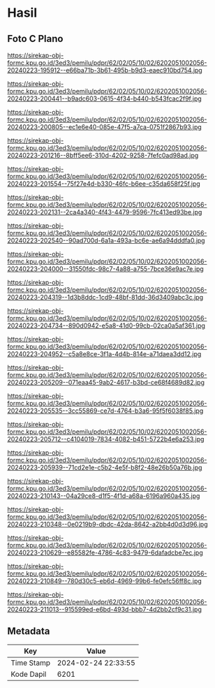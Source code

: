 # Hasil

## Foto C Plano

https://sirekap-obj-formc.kpu.go.id/3ed3/pemilu/pdpr/62/02/05/10/02/6202051002056-20240223-195912--e66ba71b-3b61-495b-b9d3-eaec910bd754.jpg

https://sirekap-obj-formc.kpu.go.id/3ed3/pemilu/pdpr/62/02/05/10/02/6202051002056-20240223-200441--b9adc603-0615-4f34-b440-b543fcac2f9f.jpg

https://sirekap-obj-formc.kpu.go.id/3ed3/pemilu/pdpr/62/02/05/10/02/6202051002056-20240223-200805--ec1e6e40-085e-47f5-a7ca-0751f2867b93.jpg

https://sirekap-obj-formc.kpu.go.id/3ed3/pemilu/pdpr/62/02/05/10/02/6202051002056-20240223-201216--8bff5ee6-310d-4202-9258-7fefc0ad98ad.jpg

https://sirekap-obj-formc.kpu.go.id/3ed3/pemilu/pdpr/62/02/05/10/02/6202051002056-20240223-201554--75f27e4d-b330-46fc-b6ee-c35da658f25f.jpg

https://sirekap-obj-formc.kpu.go.id/3ed3/pemilu/pdpr/62/02/05/10/02/6202051002056-20240223-202131--2ca4a340-4f43-4479-9596-7fc413ed93be.jpg

https://sirekap-obj-formc.kpu.go.id/3ed3/pemilu/pdpr/62/02/05/10/02/6202051002056-20240223-202540--90ad700d-6a1a-493a-bc6e-ae6a94dddfa0.jpg

https://sirekap-obj-formc.kpu.go.id/3ed3/pemilu/pdpr/62/02/05/10/02/6202051002056-20240223-204000--31550fdc-98c7-4a88-a755-7bce36e9ac7e.jpg

https://sirekap-obj-formc.kpu.go.id/3ed3/pemilu/pdpr/62/02/05/10/02/6202051002056-20240223-204319--1d3b8ddc-1cd9-48bf-81dd-36d3409abc3c.jpg

https://sirekap-obj-formc.kpu.go.id/3ed3/pemilu/pdpr/62/02/05/10/02/6202051002056-20240223-204734--890d0942-e5a8-41d0-99cb-02ca0a5af361.jpg

https://sirekap-obj-formc.kpu.go.id/3ed3/pemilu/pdpr/62/02/05/10/02/6202051002056-20240223-204952--c5a8e8ce-3f1a-4d4b-814e-a71daea3dd12.jpg

https://sirekap-obj-formc.kpu.go.id/3ed3/pemilu/pdpr/62/02/05/10/02/6202051002056-20240223-205209--071eaa45-9ab2-4617-b3bd-ce68f4689d82.jpg

https://sirekap-obj-formc.kpu.go.id/3ed3/pemilu/pdpr/62/02/05/10/02/6202051002056-20240223-205535--3cc55869-ce7d-4764-b3a6-95f5f6038f85.jpg

https://sirekap-obj-formc.kpu.go.id/3ed3/pemilu/pdpr/62/02/05/10/02/6202051002056-20240223-205712--c4104019-7834-4082-b451-5722b4e6a253.jpg

https://sirekap-obj-formc.kpu.go.id/3ed3/pemilu/pdpr/62/02/05/10/02/6202051002056-20240223-205939--71cd2e1e-c5b2-4e5f-b8f2-48e26b50a76b.jpg

https://sirekap-obj-formc.kpu.go.id/3ed3/pemilu/pdpr/62/02/05/10/02/6202051002056-20240223-210143--04a29ce8-d1f5-4f1d-a68a-6196a960a435.jpg

https://sirekap-obj-formc.kpu.go.id/3ed3/pemilu/pdpr/62/02/05/10/02/6202051002056-20240223-210348--0e0219b9-dbdc-42da-8642-a2bb4d0d3d96.jpg

https://sirekap-obj-formc.kpu.go.id/3ed3/pemilu/pdpr/62/02/05/10/02/6202051002056-20240223-210629--e85582fe-4786-4c83-9479-6dafadcbe7ec.jpg

https://sirekap-obj-formc.kpu.go.id/3ed3/pemilu/pdpr/62/02/05/10/02/6202051002056-20240223-210849--780d30c5-eb6d-4969-99b6-fe0efc56ff8c.jpg

https://sirekap-obj-formc.kpu.go.id/3ed3/pemilu/pdpr/62/02/05/10/02/6202051002056-20240223-211013--915599ed-e6bd-493d-bbb7-4d2bb2cf9c31.jpg


## Metadata

| Key        | Value               |
| ---------- | ------------------- |
| Time Stamp | 2024-02-24 22:33:55 |
| Kode Dapil | 6201                |



